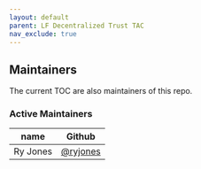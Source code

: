 ```yaml
---
layout: default
parent: LF Decentralized Trust TAC
nav_exclude: true
---
```

## Maintainers

The current TOC are also maintainers of this repo.

### Active Maintainers
| name     | Github    | 
|----------|-----------|
| Ry Jones | [@ryjones](https://github.com/ryjones) |
